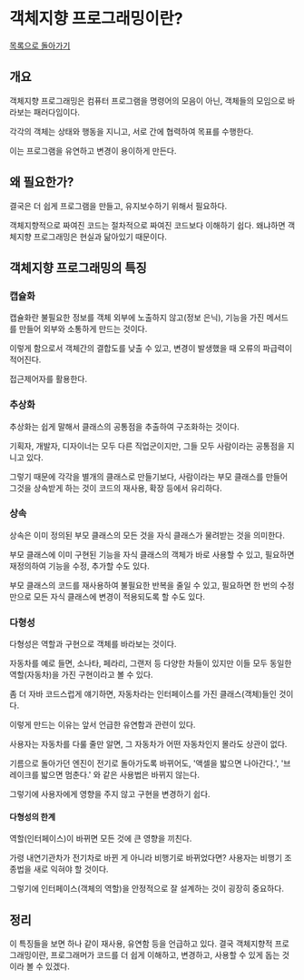# 객체지향 프로그래밍이란?

[목록으로 돌아가기](README.md)

## 개요

객체지향 프로그래밍은 컴퓨터 프로그램을 명령어의 모음이 아닌, 객체들의 모임으로 바라보는 패러다임이다.

각각의 객체는 상태와 행동을 지니고, 서로 간에 협력하여 목표를 수행한다.

이는 프로그램을 유연하고 변경이 용이하게 만든다.

## 왜 필요한가?

결국은 더 쉽게 프로그램을 만들고, 유지보수하기 위해서 필요하다.

객체지향적으로 짜여진 코드는 절차적으로 짜여진 코드보다 이해하기 쉽다. 왜냐하면 객체지향 프로그래밍은 현실과 닮아있기 때문이다.

## 객체지향 프로그래밍의 특징

### 캡슐화

캡슐화란 불필요한 정보를 객체 외부에 노출하지 않고(정보 은닉), 기능을 가진 메서드를 만들어 외부와 소통하게 만드는 것이다.

이렇게 함으로서 객체간의 결합도를 낮출 수 있고, 변경이 발생했을 때 오류의 파급력이 적어진다.

접근제어자를 활용한다.

### 추상화

추상화는 쉽게 말해서 클래스의 공통점을 추출하여 구조화하는 것이다.

기획자, 개발자, 디자이너는 모두 다른 직업군이지만, 그들 모두 사람이라는 공통점을 지니고 있다.

그렇기 때문에 각각을 별개의 클래스로 만들기보다, 사람이라는 부모 클래스를 만들어 그것을 상속받게 하는 것이 코드의 재사용, 확장 등에서 유리하다.

### 상속

상속은 이미 정의된 부모 클래스의 모든 것을 자식 클래스가 물려받는 것을 의미한다.

부모 클래스에 이미 구현된 기능을 자식 클래스의 객체가 바로 사용할 수 있고, 필요하면 재정의하여 기능을 수정, 추가할 수도 있다.

부모 클래스의 코드를 재사용하여 불필요한 반복을 줄일 수 있고, 필요하면 한 번의 수정만으로 모든 자식 클래스에 변경이 적용되도록 할 수도 있다.

### 다형성

다형성은 역할과 구현으로 객체를 바라보는 것이다.

자동차를 예로 들면, 소나타, 페라리, 그랜저 등 다양한 차들이 있지만 이들 모두 동일한 역할(자동차)을 가진 구현이라고 볼 수 있다.

좀 더 자바 코드스럽게 얘기하면, 자동차라는 인터페이스를 가진 클래스(객체)들인 것이다.

이렇게 만드는 이유는 앞서 언급한 유연함과 관련이 있다.

사용자는 자동차를 다룰 줄만 알면, 그 자동차가 어떤 자동차인지 몰라도 상관이 없다.

기름으로 돌아가던 엔진이 전기로 돌아가도록 바뀌어도, '액셀을 밟으면 나아간다.', '브레이크를 밟으면 멈춘다.' 와 같은 사용법은 바뀌지 않는다.

그렇기에 사용자에게 영향을 주지 않고 구현을 변경하기 쉽다.

#### 다형성의 한계

역할(인터페이스)이 바뀌면 모든 것에 큰 영향을 끼친다.

가령 내연기관차가 전기차로 바뀐 게 아니라 비행기로 바뀌었다면? 사용자는 비행기 조종법을 새로 익혀야 할 것이다.

그렇기에 인터페이스(객체의 역할)을 안정적으로 잘 설계하는 것이 굉장히 중요하다.

## 정리

이 특징들을 보면 하나 같이 재사용, 유연함 등을 언급하고 있다. 결국 객체지향적 프로그래밍이란, 프로그래머가 코드를 더 쉽게 이해하고, 변경하고, 사용할 수 있게 돕는 것이라 볼 수 있겠다.
